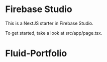 # Firebase Studio

This is a NextJS starter in Firebase Studio.

To get started, take a look at src/app/page.tsx.
# Fluid-Portfolio
